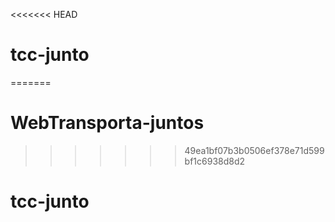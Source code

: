 <<<<<<< HEAD
# tcc-junto
=======
# WebTransporta-juntos
>>>>>>> 49ea1bf07b3b0506ef378e71d599bf1c6938d8d2
# tcc-junto
